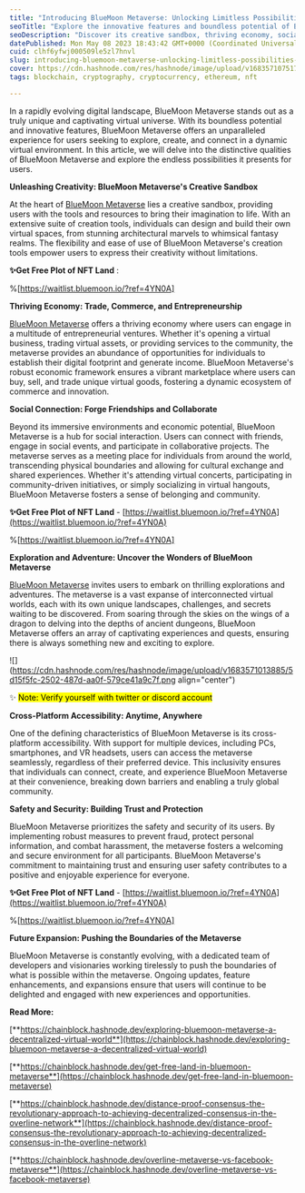 ```yaml
---
title: "Introducing BlueMoon Metaverse: Unlocking Limitless Possibilities in a Virtual Universe (Free Plot Of NFT Land)"
seoTitle: "Explore the innovative features and boundless potential of BlueMoon"
seoDescription: "Discover its creative sandbox, thriving economy, social connections, adventurous explorations, cross-platform accessibility, safety measures"
datePublished: Mon May 08 2023 18:43:42 GMT+0000 (Coordinated Universal Time)
cuid: clhf6yfwj000509le5zl7hnvl
slug: introducing-bluemoon-metaverse-unlocking-limitless-possibilities-in-a-virtual-universe-free-plot-of-nft-land
cover: https://cdn.hashnode.com/res/hashnode/image/upload/v1683571075170/2d5c723c-7b00-4152-a240-98cf09e852cd.jpeg
tags: blockchain, cryptography, cryptocurrency, ethereum, nft

---
```


In a rapidly evolving digital landscape, BlueMoon Metaverse stands out as a truly unique and captivating virtual universe. With its boundless potential and innovative features, BlueMoon Metaverse offers an unparalleled experience for users seeking to explore, create, and connect in a dynamic virtual environment. In this article, we will delve into the distinctive qualities of BlueMoon Metaverse and explore the endless possibilities it presents for users.

**Unleashing Creativity: BlueMoon Metaverse's Creative Sandbox**

At the heart of [BlueMoon Metaverse](https://bluemoon.io/?ref=4YN0A) lies a creative sandbox, providing users with the tools and resources to bring their imagination to life. With an extensive suite of creation tools, individuals can design and build their own virtual spaces, from stunning architectural marvels to whimsical fantasy realms. The flexibility and ease of use of BlueMoon Metaverse's creation tools empower users to express their creativity without limitations.

**✨Get Free Plot of NFT Land** :

%[https://waitlist.bluemoon.io/?ref=4YN0A] 

**Thriving Economy: Trade, Commerce, and Entrepreneurship**

[BlueMoon Metaverse](https://bluemoon.io/?ref=4YN0A) offers a thriving economy where users can engage in a multitude of entrepreneurial ventures. Whether it's opening a virtual business, trading virtual assets, or providing services to the community, the metaverse provides an abundance of opportunities for individuals to establish their digital footprint and generate income. BlueMoon Metaverse's robust economic framework ensures a vibrant marketplace where users can buy, sell, and trade unique virtual goods, fostering a dynamic ecosystem of commerce and innovation.

**Social Connection: Forge Friendships and Collaborate**

Beyond its immersive environments and economic potential, BlueMoon Metaverse is a hub for social interaction. Users can connect with friends, engage in social events, and participate in collaborative projects. The metaverse serves as a meeting place for individuals from around the world, transcending physical boundaries and allowing for cultural exchange and shared experiences. Whether it's attending virtual concerts, participating in community-driven initiatives, or simply socializing in virtual hangouts, BlueMoon Metaverse fosters a sense of belonging and community.

**✨Get Free Plot of NFT Land** - [https://waitlist.bluemoon.io/?ref=4YN0A](https://waitlist.bluemoon.io/?ref=4YN0A)

%[https://waitlist.bluemoon.io/?ref=4YN0A] 

**Exploration and Adventure: Uncover the Wonders of BlueMoon Metaverse**

[BlueMoon Metaverse](https://bluemoon.io/?ref=4YN0A) invites users to embark on thrilling explorations and adventures. The metaverse is a vast expanse of interconnected virtual worlds, each with its own unique landscapes, challenges, and secrets waiting to be discovered. From soaring through the skies on the wings of a dragon to delving into the depths of ancient dungeons, BlueMoon Metaverse offers an array of captivating experiences and quests, ensuring there is always something new and exciting to explore.

![](https://cdn.hashnode.com/res/hashnode/image/upload/v1683571013885/5d15f5fc-2502-487d-aa0f-579ce41a9c7f.png align="center")

✨ <mark>Note: Verify yourself with twitter or discord account</mark>

**Cross-Platform Accessibility: Anytime, Anywhere**

One of the defining characteristics of BlueMoon Metaverse is its cross-platform accessibility. With support for multiple devices, including PCs, smartphones, and VR headsets, users can access the metaverse seamlessly, regardless of their preferred device. This inclusivity ensures that individuals can connect, create, and experience BlueMoon Metaverse at their convenience, breaking down barriers and enabling a truly global community.

**Safety and Security: Building Trust and Protection**

BlueMoon Metaverse prioritizes the safety and security of its users. By implementing robust measures to prevent fraud, protect personal information, and combat harassment, the metaverse fosters a welcoming and secure environment for all participants. BlueMoon Metaverse's commitment to maintaining trust and ensuring user safety contributes to a positive and enjoyable experience for everyone.

**✨Get Free Plot of NFT Land** - [https://waitlist.bluemoon.io/?ref=4YN0A](https://waitlist.bluemoon.io/?ref=4YN0A)

%[https://waitlist.bluemoon.io/?ref=4YN0A] 

**Future Expansion: Pushing the Boundaries of the Metaverse**

BlueMoon Metaverse is constantly evolving, with a dedicated team of developers and visionaries working tirelessly to push the boundaries of what is possible within the metaverse. Ongoing updates, feature enhancements, and expansions ensure that users will continue to be delighted and engaged with new experiences and opportunities.

**Read More:**

[**https://chainblock.hashnode.dev/exploring-bluemoon-metaverse-a-decentralized-virtual-world**](https://chainblock.hashnode.dev/exploring-bluemoon-metaverse-a-decentralized-virtual-world)

[**https://chainblock.hashnode.dev/get-free-land-in-bluemoon-metaverse**](https://chainblock.hashnode.dev/get-free-land-in-bluemoon-metaverse)

[**https://chainblock.hashnode.dev/distance-proof-consensus-the-revolutionary-approach-to-achieving-decentralized-consensus-in-the-overline-network**](https://chainblock.hashnode.dev/distance-proof-consensus-the-revolutionary-approach-to-achieving-decentralized-consensus-in-the-overline-network)

[**https://chainblock.hashnode.dev/overline-metaverse-vs-facebook-metaverse**](https://chainblock.hashnode.dev/overline-metaverse-vs-facebook-metaverse)